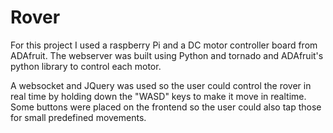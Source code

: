 # Rover

For this project I used a raspberry Pi and a DC motor controller board from ADAfruit. The webserver was built using Python and tornado and ADAfruit's python library to control each motor. 

A websocket and JQuery was used so the user could control the rover in real time by holding down the "WASD" keys to make it move in realtime. Some buttons were placed on the frontend so the user could also tap those for small predefined movements. 

